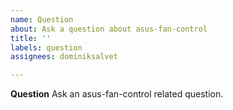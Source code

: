 ```yaml
---
name: Question
about: Ask a question about asus-fan-control
title: ''
labels: question
assignees: dominiksalvet

---
```


**Question**
Ask an asus-fan-control related question.
